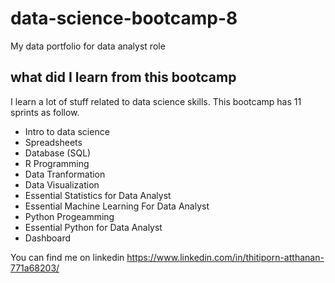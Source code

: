# data-science-bootcamp-8
My data portfolio for data analyst role

## what did I learn from this bootcamp

I learn a lot of stuff related to data science skills. This bootcamp has 11 sprints as follow.

- Intro to data science
- Spreadsheets
- Database (SQL)
- R Programming
- Data Tranformation
- Data Visualization
- Essential Statistics for Data Analyst
- Essential Machine Learning For Data Analyst
- Python Progeamming
- Essential Python for Data Analyst
- Dashboard

You can find me on linkedin https://www.linkedin.com/in/thitiporn-atthanan-771a68203/
